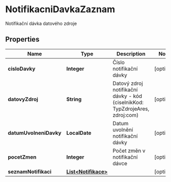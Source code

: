 

# NotifikacniDavkaZaznam

Notifikační dávka datového zdroje

## Properties

| Name | Type | Description | Notes |
|------------ | ------------- | ------------- | -------------|
|**cisloDavky** | **Integer** | Číslo notifikační dávky |  [optional] |
|**datovyZdroj** | **String** | Datový zdroj notifikační dávky - kód (ciselnikKod: TypZdrojeAres, zdroj:com)  |  [optional] |
|**datumUvolneniDavky** | **LocalDate** | Datum uvolnění notifikační dávky |  [optional] |
|**pocetZmen** | **Integer** | Počet změn v notifikační dávce |  [optional] |
|**seznamNotifikaci** | [**List&lt;Notifikace&gt;**](Notifikace.md) |  |  [optional] |



